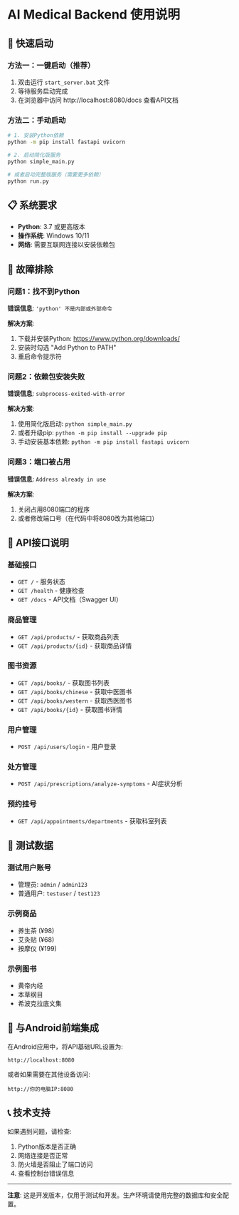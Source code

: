 # AI Medical Backend 使用说明

## 🚀 快速启动

### 方法一：一键启动（推荐）
1. 双击运行 `start_server.bat` 文件
2. 等待服务启动完成
3. 在浏览器中访问 http://localhost:8080/docs 查看API文档

### 方法二：手动启动
```bash
# 1. 安装Python依赖
python -m pip install fastapi uvicorn

# 2. 启动简化版服务
python simple_main.py

# 或者启动完整版服务（需要更多依赖）
python run.py
```

## 📋 系统要求

- **Python**: 3.7 或更高版本
- **操作系统**: Windows 10/11
- **网络**: 需要互联网连接以安装依赖包

## 🔧 故障排除

### 问题1：找不到Python
**错误信息**: `'python' 不是内部或外部命令`

**解决方案**:
1. 下载并安装Python: https://www.python.org/downloads/
2. 安装时勾选 "Add Python to PATH"
3. 重启命令提示符

### 问题2：依赖包安装失败
**错误信息**: `subprocess-exited-with-error`

**解决方案**:
1. 使用简化版启动: `python simple_main.py`
2. 或者升级pip: `python -m pip install --upgrade pip`
3. 手动安装基本依赖: `python -m pip install fastapi uvicorn`

### 问题3：端口被占用
**错误信息**: `Address already in use`

**解决方案**:
1. 关闭占用8080端口的程序
2. 或者修改端口号（在代码中将8080改为其他端口）

## 📡 API接口说明

### 基础接口
- `GET /` - 服务状态
- `GET /health` - 健康检查
- `GET /docs` - API文档（Swagger UI）

### 商品管理
- `GET /api/products/` - 获取商品列表
- `GET /api/products/{id}` - 获取商品详情

### 图书资源
- `GET /api/books/` - 获取图书列表
- `GET /api/books/chinese` - 获取中医图书
- `GET /api/books/western` - 获取西医图书
- `GET /api/books/{id}` - 获取图书详情

### 用户管理
- `POST /api/users/login` - 用户登录

### 处方管理
- `POST /api/prescriptions/analyze-symptoms` - AI症状分析

### 预约挂号
- `GET /api/appointments/departments` - 获取科室列表

## 🧪 测试数据

### 测试用户账号
- 管理员: `admin` / `admin123`
- 普通用户: `testuser` / `test123`

### 示例商品
- 养生茶 (¥98)
- 艾灸贴 (¥68)
- 按摩仪 (¥199)

### 示例图书
- 黄帝内经
- 本草纲目
- 希波克拉底文集

## 🔗 与Android前端集成

在Android应用中，将API基础URL设置为:
```
http://localhost:8080
```

或者如果需要在其他设备访问:
```
http://你的电脑IP:8080
```

## 📞 技术支持

如果遇到问题，请检查:
1. Python版本是否正确
2. 网络连接是否正常
3. 防火墙是否阻止了端口访问
4. 查看控制台错误信息

---

**注意**: 这是开发版本，仅用于测试和开发。生产环境请使用完整的数据库和安全配置。